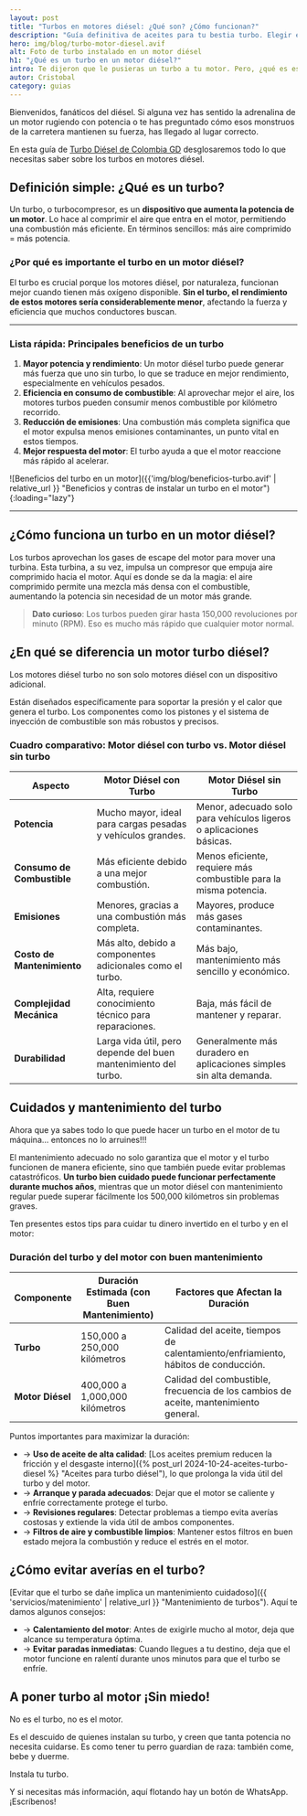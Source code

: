 ```yaml
---
layout: post
title: "Turbos en motores diésel: ¿Qué son? ¿Cómo funcionan?"
description: "Guía definitiva de aceites para tu bestia turbo. Elegir el aceite correcto es como elegir la sangre adecuada para un dragón: vital para escupir fuego."
hero: img/blog/turbo-motor-diesel.avif
alt: Foto de turbo instalado en un motor diésel
h1: "¿Qué es un turbo en un motor diésel?"
intro: Te dijeron que le pusieras un turbo a tu motor. Pero, ¿qué es eso?. O mejor, ¿será que daña el motor? ¿Y si el motor es de gasolina? Mejor dicho. Te explicamos más aquí sobre el turbo en los motores y máquinas industriales.
autor: Cristobal
category: guias
---
```

Bienvenidos, fanáticos del diésel. Si alguna vez has sentido la adrenalina de un motor rugiendo con potencia o te has preguntado cómo esos monstruos de la carretera mantienen su fuerza, has llegado al lugar correcto.

En esta guía de [Turbo Diésel de Colombia GD](/) desglosaremos todo lo que necesitas saber sobre los turbos en motores diésel.

## Definición simple: ¿Qué es un turbo?

Un turbo, o turbocompresor, es un **dispositivo que aumenta la potencia de un motor**. Lo hace al comprimir el aire que entra en el motor, permitiendo una combustión más eficiente. En términos sencillos: más aire comprimido = más potencia.

### ¿Por qué es importante el turbo en un motor diésel?

El turbo es crucial porque los motores diésel, por naturaleza, funcionan mejor cuando tienen más oxígeno disponible. **Sin el turbo, el rendimiento de estos motores sería considerablemente menor**, afectando la fuerza y eficiencia que muchos conductores buscan.

-----

### Lista rápida: Principales beneficios de un turbo


1. **Mayor potencia y rendimiento**: Un motor diésel turbo puede generar más fuerza que uno sin turbo, lo que se traduce en mejor rendimiento, especialmente en vehículos pesados.
2. **Eficiencia en consumo de combustible**: Al aprovechar mejor el aire, los motores turbos pueden consumir menos combustible por kilómetro recorrido.
3. **Reducción de emisiones**: Una combustión más completa significa que el motor expulsa menos emisiones contaminantes, un punto vital en estos tiempos.
4. **Mejor respuesta del motor**: El turbo ayuda a que el motor reaccione más rápido al acelerar.

![Beneficios del turbo en un motor]({{'img/blog/beneficios-turbo.avif' | relative_url }} "Beneficios y contras de instalar un turbo en el motor"){:loading="lazy"}

-----

## ¿Cómo funciona un turbo en un motor diésel?

Los turbos aprovechan los gases de escape del motor para mover una turbina. Esta turbina, a su vez, impulsa un compresor que empuja aire comprimido hacia el motor. Aquí es donde se da la magia: el aire comprimido permite una mezcla más densa con el combustible, aumentando la potencia sin necesidad de un motor más grande.

>**Dato curioso**: Los turbos pueden girar hasta 150,000 revoluciones por minuto (RPM). Eso es mucho más rápido que cualquier motor normal.

## ¿En qué se diferencia un motor turbo diésel?

Los motores diésel turbo no son solo motores diésel con un dispositivo adicional.

Están diseñados específicamente para soportar la presión y el calor que genera el turbo. Los componentes como los pistones y el sistema de inyección de combustible son más robustos y precisos.

### Cuadro comparativo: Motor diésel con turbo vs. Motor diésel sin turbo

| **Aspecto**               | **Motor Diésel con Turbo**                        | **Motor Diésel sin Turbo**                     |
|---------------------------|---------------------------------------------------|------------------------------------------------|
| **Potencia**              | Mucho mayor, ideal para cargas pesadas y vehículos grandes. | Menor, adecuado solo para vehículos ligeros o aplicaciones básicas. |
| **Consumo de Combustible**| Más eficiente debido a una mejor combustión.      | Menos eficiente, requiere más combustible para la misma potencia. |
| **Emisiones**             | Menores, gracias a una combustión más completa.   | Mayores, produce más gases contaminantes.      |
| **Costo de Mantenimiento**| Más alto, debido a componentes adicionales como el turbo. | Más bajo, mantenimiento más sencillo y económico. |
| **Complejidad Mecánica**  | Alta, requiere conocimiento técnico para reparaciones. | Baja, más fácil de mantener y reparar.         |
| **Durabilidad**           | Larga vida útil, pero depende del buen mantenimiento del turbo. | Generalmente más duradero en aplicaciones simples sin alta demanda. |

## Cuidados y mantenimiento del turbo

Ahora que ya sabes todo lo que puede hacer un turbo en el motor de tu máquina... entonces no lo arruines!!!

El mantenimiento adecuado no solo garantiza que el motor y el turbo funcionen de manera eficiente, sino que también puede evitar problemas catastróficos. **Un turbo bien cuidado puede funcionar perfectamente durante muchos años**, mientras que un motor diésel con mantenimiento regular puede superar fácilmente los 500,000 kilómetros sin problemas graves.

Ten presentes estos tips para cuidar tu dinero invertido en el turbo y en el motor:

### Duración del turbo y del motor con buen mantenimiento

| **Componente** | **Duración Estimada (con Buen Mantenimiento)** | **Factores que Afectan la Duración**            |
|----------------|-----------------------------------------------|-------------------------------------------------|
| **Turbo**      | 150,000 a 250,000 kilómetros                 | Calidad del aceite, tiempos de calentamiento/enfriamiento, hábitos de conducción. |
| **Motor Diésel**| 400,000 a 1,000,000 kilómetros               | Calidad del combustible, frecuencia de los cambios de aceite, mantenimiento general. |

Puntos importantes para maximizar la duración:

- → **Uso de aceite de alta calidad**: [Los aceites premium reducen la fricción y el desgaste interno]({% post_url 2024-10-24-aceites-turbo-diesel %} "Aceites para turbo diésel"), lo que prolonga la vida útil del turbo y del motor.
- → **Arranque y parada adecuados**: Dejar que el motor se caliente y enfríe correctamente protege el turbo.
- → **Revisiones regulares**: Detectar problemas a tiempo evita averías costosas y extiende la vida útil de ambos componentes.
- → **Filtros de aire y combustible limpios**: Mantener estos filtros en buen estado mejora la combustión y reduce el estrés en el motor.

## ¿Cómo evitar averías en el turbo?

[Evitar que el turbo se dañe implica un mantenimiento cuidadoso]({{ 'servicios/matenimiento' | relative_url }} "Mantenimiento de turbos"). Aquí te damos algunos consejos:

- → **Calentamiento del motor**: Antes de exigirle mucho al motor, deja que alcance su temperatura óptima.
- → **Evitar paradas inmediatas**: Cuando llegues a tu destino, deja que el motor funcione en ralentí durante unos minutos para que el turbo se enfríe.

## A poner turbo al motor ¡Sin miedo!

No es el turbo, no es el motor.

Es el descuido de quienes instalan su turbo, y creen que tanta potencia no necesita cuidarse. Es como tener tu perro guardian de raza: también come, bebe y duerme.

Instala tu turbo.

Y si necesitas más información, aquí flotando hay un botón de WhatsApp. ¡Escríbenos!
